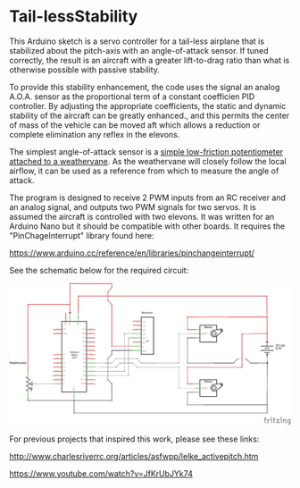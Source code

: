 # Tail-lessStability
This Arduino sketch is a servo controller for a tail-less airplane that is stabilized about the pitch-axis with an angle-of-attack sensor. If tuned correctly, the result is an aircraft with a greater lift-to-drag ratio than what is otherwise possible with passive stability.  

To provide this stability enhancement, the code uses the signal an analog A.O.A. sensor as the proportional term of a constant coefficien PID controller. By adjusting the appropriate coefficients, the static and dynamic stability of the aircraft can be greatly enhanced., and this permits the center of mass of the vehicle can be moved aft which allows a reduction or complete elimination any reflex in the elevons. 

The simplest angle-of-attack sensor is a [simple low-friction potentiometer attached to a weathervane](https://www.ilmailu.org/forum/index.php?action=dlattach;topic=5147.0;attach=10336). As the weathervane will closely follow the local airflow, it can be used as a reference from which to measure the angle of attack. 


The program is designed to receive 2 PWM inputs from an RC receiver and an analog signal, and outputs two PWM signals for two servos. It is assumed the aircraft is controlled with two elevons. It was written for an Arduino Nano but it should be compatible with other boards. It requires the "PinChageInterrupt" library found here:

  https://www.arduino.cc/reference/en/libraries/pinchangeinterrupt/
  
See the schematic below for the required circuit:

![picture](tail_less_circuit_schem.png)

For previous projects that inspired this work, please see these links:

  http://www.charlesriverrc.org/articles/asfwpp/lelke_activepitch.htm
  
  https://www.youtube.com/watch?v=JfKrUbJYk74
